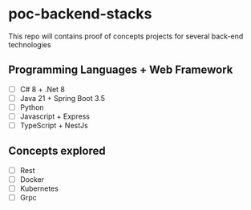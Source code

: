 # poc-backend-stacks
This repo will contains proof of concepts projects for several back-end technologies

## Programming Languages + Web Framework
- [ ] C# 8 + .Net 8  
- [ ] Java 21 + Spring Boot 3.5  
- [ ] Python  
- [ ] Javascript + Express
- [ ] TypeScript + NestJs
  
## Concepts explored
- [ ] Rest
- [ ] Docker
- [ ] Kubernetes
- [ ] Grpc 
